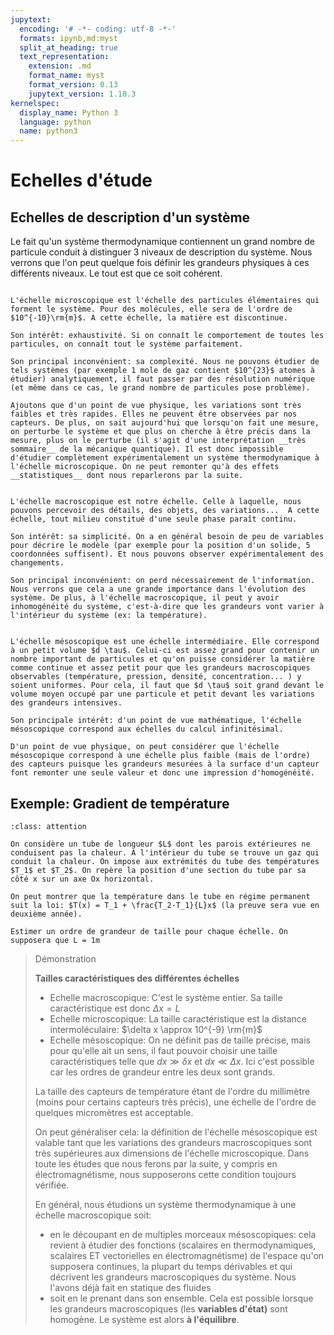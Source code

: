 ```yaml
---
jupytext:
  encoding: '# -*- coding: utf-8 -*-'
  formats: ipynb,md:myst
  split_at_heading: true
  text_representation:
    extension: .md
    format_name: myst
    format_version: 0.13
    jupytext_version: 1.10.3
kernelspec:
  display_name: Python 3
  language: python
  name: python3
---
```

# Echelles d'étude

## Echelles de description d'un système


Le fait qu'un système thermodynamique contiennent un grand nombre de particule conduit à distinguer 3 niveaux de description du système. Nous verrons que l'on peut quelque fois définir les grandeurs physiques à ces différents niveaux. Le tout est que ce soit cohérent.


````{important} __Définition : Echelle microscopique__

L'échelle microscopique est l'échelle des particules élémentaires qui forment le système. Pour des molécules, elle sera de l'ordre de $10^{-10}\rm{m}$. A cette échelle, la matière est discontinue.

Son intérêt: exhaustivité. Si on connaît le comportement de toutes les particules, on connaît tout le système parfaitement.

Son principal inconvénient: sa complexité. Nous ne pouvons étudier de tels systèmes (par exemple 1 mole de gaz contient $10^{23}$ atomes à étudier) analytiquement, il faut passer par des résolution numérique (et même dans ce cas, le grand nombre de particules pose problème).

Ajoutons que d'un point de vue physique, les variations sont très faibles et très rapides. Elles ne peuvent être observées par nos capteurs. De plus, on sait aujourd'hui que lorsqu'on fait une mesure, on perturbe le système et que plus on cherche à être précis dans la mesure, plus on le perturbe (il s'agit d'une interprétation __très sommaire__ de la mécanique quantique). Il est donc impossible d'étudier complètement expérimentalement un système thermodynamique à l'échelle microscopique. On ne peut remonter qu'à des effets __statistiques__ dont nous reparlerons par la suite.

````

````{important} __Définition : Echelle macroscopique__

L'échelle macroscopique est notre échelle. Celle à laquelle, nous pouvons percevoir des détails, des objets, des variations...  A cette échelle, tout milieu constitué d'une seule phase paraît continu.

Son intérêt: sa simplicité. On a en général besoin de peu de variables pour décrire le modèle (par exemple pour la position d'un solide, 5 coordonnées suffisent). Et nous pouvons observer expérimentalement des changements.

Son principal inconvénient: on perd nécessairement de l'information. Nous verrons que cela a une grande importance dans l'évolution des système. De plus, à l'échelle macroscopique, il peut y avoir inhomogénéité du système, c'est-à-dire que les grandeurs vont varier à l'intérieur du système (ex: la température).

````

````{important} __Définition : Echelle mésoscopique__

L'échelle mésoscopique est une échelle intermédiaire. Elle correspond à un petit volume $d \tau$. Celui-ci est assez grand pour contenir un nombre important de particules et qu'on puisse considérer la matière comme continue et assez petit pour que les grandeurs macroscopiques observables (température, pression, densité, concentration... ) y soient uniformes. Pour cela, il faut que $d \tau$ soit grand devant le volume moyen occupé par une particule et petit devant les variations des grandeurs intensives.

Son principale intérêt: d'un point de vue mathématique, l'échelle mésoscopique correspond aux échelles du calcul infinitésimal.

D'un point de vue physique, on peut considérer que l'échelle mésoscopique correspond à une échelle plus faible (mais de l'ordre) des capteurs puisque les grandeurs mesurées à la surface d'un capteur font remonter une seule valeur et donc une impression d'homogénéité.

````

## Exemple: Gradient de température

````{admonition} Exercice 
:class: attention

On considère un tube de longueur $L$ dont les parois extérieures ne conduisent pas la chaleur. A l'intérieur du tube se trouve un gaz qui conduit la chaleur. On impose aux extrémités du tube des températures $T_1$ et $T_2$. On repère la position d'une section du tube par sa côté x sur un axe Ox horizontal. 

On peut montrer que la température dans le tube en régime permanent suit la loi: $T(x) = T_1 + \frac{T_2-T_1}{L}x$ (la preuve sera vue en deuxième année).

Estimer un ordre de grandeur de taille pour chaque échelle. On supposera que L = 1m

````
>Démonstration
>
> 
>
>
>__Tailles caractéristiques des différentes échelles__  
>* Echelle macroscopique: C'est le système entier. Sa taille caractéristique est donc $\Delta x = L$
>* Echelle microscopique: La taille caractéristique est la distance intermoléculaire: $\delta x \approx 10^{-9} \rm{m}$
>* Echelle mésoscopique: On ne définit pas de taille précise, mais pour qu'elle ait un sens, il faut pouvoir choisir une taille caractéristiques telle que $dx \gg \delta x$ et $dx \ll \Delta x$. Ici c'est possible car les ordres de grandeur entre les deux sont grands.
>
>La taille des capteurs de température étant de l'ordre du millimètre (moins pour certains capteurs très précis), une échelle de l'ordre de quelques micromètres est acceptable.
>
>
>On peut généraliser cela: la définition de l'échelle mésoscopique est valable tant que les variations des grandeurs macroscopiques sont très supérieures aux dimensions de l'échelle microscopique. Dans toute les études que nous ferons par la suite, y compris en électromagnétisme, nous supposerons cette condition toujours vérifiée.
>
>
>
>En général, nous étudions un système thermodynamique à une échelle macroscopique soit:
>
>* en le découpant en de multiples morceaux mésoscopiques: cela revient à étudier des fonctions (scalaires en thermodynamiques, scalaires ET vectorielles en électromagnétisme) de l'espace qu'on supposera continues, la plupart du temps dérivables et qui décrivent les grandeurs macroscopiques du système. Nous l'avons déjà fait en statique des fluides
>* soit en le prenant dans son ensemble. Cela est possible lorsque les grandeurs macroscopiques (les __variables d'état)__ sont homogène. Le système est alors __à l'équilibre__.

